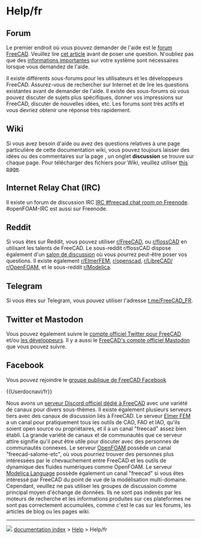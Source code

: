 # Help/fr
## Forum

Le premier endroit où vous pouvez demander de l\'aide est le [forum FreeCAD](https://forum.freecadweb.org/viewforum.php?f=3). Veuillez lire [cet article](https://forum.freecadweb.org/viewtopic.php?f=3&t=2264) avant de poser une question. N\'oubliez pas que des [informations importantes](Important_information.md) sur votre système sont nécessaires lorsque vous demandez de l\'aide.

Il existe différents sous-forums pour les utilisateurs et les développeurs FreeCAD. Assurez-vous de rechercher sur Internet et de lire les questions existantes avant de demander de l\'aide. Il existe des sous-forums où vous pouvez discuter de sujets plus spécifiques, donner vos impressions sur FreeCAD, discuter de nouvelles idées, etc. Les forums sont très actifs et vous devriez obtenir une réponse très rapidement.

## Wiki

Si vous avez besoin d\'aide ou avez des questions relatives à une page particulière de cette documentation wiki, vous pouvez toujours laisser des idées ou des commentaires sur la page , un onglet **discussion** se trouve sur chaque page. Pour télécharger des fichiers pour Wiki, veuillez utiliser [this page](https://www.freecadweb.org/wiki/Special:Upload).

## Internet Relay Chat (IRC) 

Il existe un forum de discussion IRC [IRC #freecad chat room on Freenode](irc://chat.freenode.net/freecad). #openFOAM-IRC est aussi sur Freenode.

## Reddit

Si vous êtes sur Reddit, vous pouvez utiliser [r/FreeCAD](https://www.reddit.com/r/FreeCAD/), ou [r/flossCAD](https://www.reddit.com/r/flossCAD/) en utilisant les talents de FreeCAD. Le sous-reddit r/flossCAD dispose également d\'un [salon de discussion](https://s.reddit.com/channel/300896_dfacaa912e069e3d3f7e55e5cedfb25483d8d68a) où vous pourrez peut-être poser vos questions. Il existe également [r/ElmerFEM](https://www.reddit.com/r/ElmerFEM/), [r/openscad](https://www.reddit.com/r/openscad/), [r/LibreCAD/](https://www.reddit.com/r/LibreCAD/) [r/OpenFOAM](https://www.reddit.com/r/OpenFOAM/), et le sous-reddit [r/Modelica](https://www.reddit.com/r/Modelica/).

## Telegram

Si vous êtes sur Telegram, vous pouvez utiliser l\'adresse [t.me/FreeCAD_FR](https://t.me/FreeCAD_EN).

## Twitter et Mastodon 

Vous pouvez également suivre le [compte officiel Twitter pour FreeCAD](https://twitter.com/FreeCADNews) et/ou [les développeurs](https://twitter.com/fsfarimani/lists/freecad). Il y a aussi le [FreeCAD\'s compte officiel Mastodon](https://fosstodon.org/@FreeCAD) que vous pouvez suivre.

## Facebook

Vous pouvez rejoindre le [groupe publique de FreeCAD Facebook](https://www.facebook.com/groups/416491481766626)


{{Userdocnavi/fr}}

Nous avons un [serveur Discord officiel dédié à FreeCAD](https://discord.gg/uh85ZRNcfk) avec une variété de canaux pour divers sous-thèmes. Il existe également plusieurs serveurs tiers avec des canaux de discussion liés à FreeCAD. Le serveur [Elmer FEM](https://discordapp.com/invite/NeZEBZn) a un canal pour pratiquement tous les outils de CAO, FAO et IAO, qu\'ils soient open source ou propriétaires, et il a un canal \"freecad\" assez bien établi. La grande variété de canaux et de communautés que ce serveur attire signifie qu\'il peut être utile pour discuter avec des personnes de communautés connexes. Le serveur [OpenFOAM](https://discordapp.com/invite/P9p9eHn) possède un canal \"freecad-salome-etc\", où vous pourriez trouver des personnes plus intéressées par le chevauchement entre FreeCAD et les outils de dynamique des fluides numériques comme OpenFOAM. Le serveur [Modelica Language](https://discordapp.com/invite/bp2yeYU) possède également un canal \"freecad\" si vous êtes intéressé par FreeCAD du point de vue de la modélisation multi-domaine. Cependant, veuillez ne pas utiliser les groupes de discussion comme principal moyen d\'échange de données. Ils ne sont pas indexés par les moteurs de recherche et les informations produites sur ces plateformes ne sont pas correctement accumulées, comme c\'est le cas sur les forums, les articles de blog ou les pages wiki.



---
![](images/Right_arrow.png) [documentation index](../README.md) > [Help](Category_Help.md) > Help/fr
